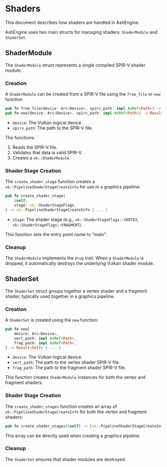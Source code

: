 # Shaders

This document describes how shaders are handled in AshEngine.

AshEngine uses two main structs for managing shaders: `ShaderModule` and `ShaderSet`.

## ShaderModule

The `ShaderModule` struct represents a single compiled SPIR-V shader module.

### Creation

A `ShaderModule` can be created from a SPIR-V file using the `from_file` or `new` function:

```rust
pub fn from_file(device: Arc<Device>, spirv_path: impl AsRef<Path>) -> Result<Self> { ... }
pub fn new(device: Arc<Device>, spirv_path: impl AsRef<Path>) -> Result<Self> { ... }

```

- `device`: The Vulkan logical device.
- `spirv_path`: The path to the SPIR-V file.

The functions:

1.  Reads the SPIR-V file.
2.  Validates that data is valid SPIR-V.
3.  Creates a `vk::ShaderModule`.

### Shader Stage Creation

The `create_shader_stage` function creates a `vk::PipelineShaderStageCreateInfo` for use in a graphics pipeline:

```rust
pub fn create_shader_stage(
    &self,
    stage: vk::ShaderStageFlags,
) -> vk::PipelineShaderStageCreateInfo { ... }
```

- `stage`: The shader stage (e.g., `vk::ShaderStageFlags::VERTEX`, `vk::ShaderStageFlags::FRAGMENT`).

This function sets the entry point name to "main".

### Cleanup

The `ShaderModule` implements the `Drop` trait. When a `ShaderModule` is dropped, it automatically destroys the underlying Vulkan shader module.

## ShaderSet

The `ShaderSet` struct groups together a vertex shader and a fragment shader, typically used together in a graphics pipeline.

### Creation

A `ShaderSet` is created using the `new` function:

```rust
pub fn new(
    device: Arc<Device>,
    vert_path: impl AsRef<Path>,
    frag_path: impl AsRef<Path>,
) -> Result<Self> { ... }
```

- `device`: The Vulkan logical device.
- `vert_path`: The path to the vertex shader SPIR-V file.
- `frag_path`: The path to the fragment shader SPIR-V file.

This function creates `ShaderModule` instances for both the vertex and fragment shaders.

### Shader Stage Creation

The `create_shader_stages` function creates an array of `vk::PipelineShaderStageCreateInfo` for both the vertex and fragment shaders:

```rust
pub fn create_shader_stages(&self) -> [vk::PipelineShaderStageCreateInfo; 2] { ... }
```

This array can be directly used when creating a graphics pipeline.

### Cleanup

The `ShaderSet` ensures that shader modules are destroyed.
